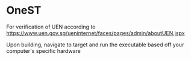 # OneST

For verification of UEN according to <https://www.uen.gov.sg/ueninternet/faces/pages/admin/aboutUEN.jspx>

Upon building, navigate to target and run the executable based off your computer's specific hardware